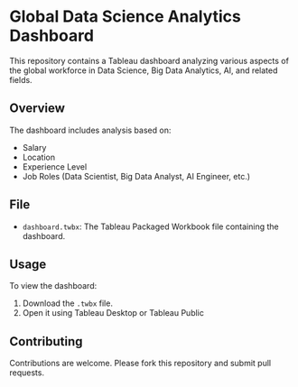 # Global Data Science Analytics Dashboard

This repository contains a Tableau dashboard analyzing various aspects of the global workforce in Data Science, Big Data Analytics, AI, and related fields.

## Overview

The dashboard includes analysis based on:
- Salary
- Location
- Experience Level
- Job Roles (Data Scientist, Big Data Analyst, AI Engineer, etc.)

## File

- `dashboard.twbx`: The Tableau Packaged Workbook file containing the dashboard.

## Usage

To view the dashboard:
1. Download the `.twbx` file.
2. Open it using Tableau Desktop or Tableau Public

## Contributing

Contributions are welcome. Please fork this repository and submit pull requests.
